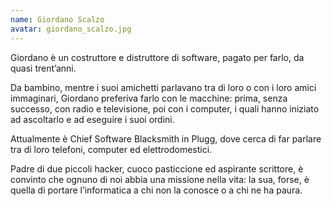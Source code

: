 ```yaml
---
name: Giordano Scalzo
avatar: giordano_scalzo.jpg
---
```

Giordano è un costruttore e distruttore di software, pagato per farlo, da quasi trent’anni.

Da bambino, mentre i suoi amichetti parlavano tra di loro o con i loro amici immaginari, Giordano preferiva farlo con le macchine: prima, senza successo, con radio e televisione, poi con i computer, i quali hanno iniziato ad ascoltarlo e ad eseguire i suoi ordini.

Attualmente è Chief Software Blacksmith in Plugg, dove cerca di far parlare tra di loro telefoni, computer ed elettrodomestici.

Padre di due piccoli hacker, cuoco pasticcione ed aspirante scrittore, è convinto che ognuno di noi abbia una missione nella vita: la sua, forse, è quella di portare l’informatica a chi non la conosce o a chi ne ha paura.


